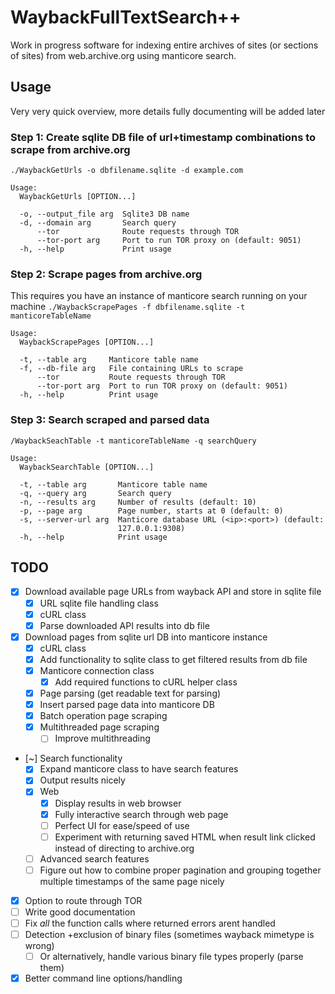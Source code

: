 # WaybackFullTextSearch++
Work in progress software for indexing entire archives of sites (or sections of sites) from web.archive.org using manticore search.

## Usage
Very very quick overview, more details fully documenting will be added later
### Step 1: Create sqlite DB file of url+timestamp combinations to scrape from archive.org
`./WaybackGetUrls -o dbfilename.sqlite -d example.com`
```
Usage:
  WaybackGetUrls [OPTION...]

  -o, --output_file arg  Sqlite3 DB name
  -d, --domain arg       Search query
      --tor              Route requests through TOR
      --tor-port arg     Port to run TOR proxy on (default: 9051)
  -h, --help             Print usage
```
### Step 2: Scrape pages from archive.org
This requires you have an instance of manticore search running on your machine
`./WaybackScrapePages -f dbfilename.sqlite -t manticoreTableName`
```
Usage:
  WaybackScrapePages [OPTION...]

  -t, --table arg     Manticore table name
  -f, --db-file arg   File containing URLs to scrape
      --tor           Route requests through TOR
      --tor-port arg  Port to run TOR proxy on (default: 9051)
  -h, --help          Print usage
```
### Step 3: Search scraped and parsed data
`/WaybackSeachTable -t manticoreTableName -q searchQuery`
```
Usage:
  WaybackSearchTable [OPTION...]

  -t, --table arg       Manticore table name
  -q, --query arg       Search query
  -n, --results arg     Number of results (default: 10)
  -p, --page arg        Page number, starts at 0 (default: 0)
  -s, --server-url arg  Manticore database URL (<ip>:<port>) (default:
                        127.0.0.1:9308)
  -h, --help            Print usage
```

## TODO
- [X] Download available page URLs from wayback API and store in sqlite file
  - [X] URL sqlite file handling class
  - [X] cURL class
  - [X] Parse downloaded API results into db file
- [X] Download pages from sqlite url DB into manticore instance
  - [X] cURL class
  - [X] Add functionality to sqlite class to get filtered results from db file 
  - [X] Manticore connection class
    - [X] Add required functions to cURL helper class
  - [X] Page parsing (get readable text for parsing)
  - [X] Insert parsed page data into manticore DB
  - [X] Batch operation page scraping
  - [X] Multithreaded page scraping
    - [ ] Improve multithreading
- [~] Search functionality
  - [X] Expand manticore class to have search features
  - [X] Output results nicely
  - [X] Web
    - [X] Display results in web browser
    - [X] Fully interactive search through web page
    - [ ] Perfect UI for ease/speed of use
    - [ ] Experiment with returning saved HTML when result link clicked instead of directing to archive.org
  - [ ] Advanced search features
  - [ ] Figure out how to combine proper pagination and grouping together multiple timestamps of the same page nicely
- [X] Option to route through TOR
- [ ] Write good documentation
- [ ] Fix *all* the function calls where returned errors arent handled
- [ ] Detection +exclusion of binary files (sometimes wayback mimetype is wrong)
  - [ ] Or alternatively, handle various binary file types properly (parse them)
- [X] Better command line options/handling
